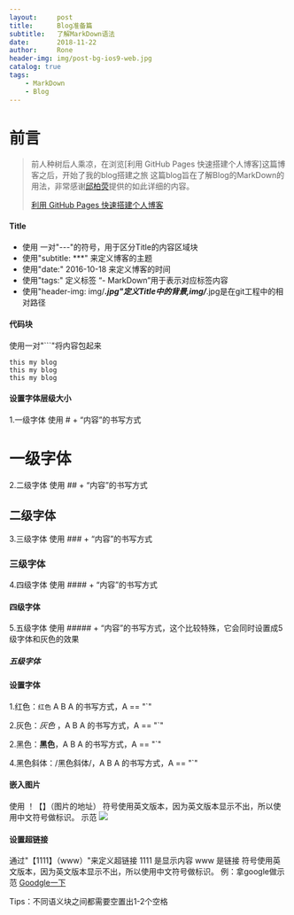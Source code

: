 ```yaml
---
layout:     post
title:      Blog准备篇
subtitle:   了解MarkDown语法
date:       2018-11-22
author:     Rone
header-img: img/post-bg-ios9-web.jpg
catalog: true
tags:
    - MarkDown
    - Blog
---
```


# 前言
>前人种树后人乘凉，在浏览[利用 GitHub Pages 快速搭建个人博客]这篇博客之后，开始了我的blog搭建之旅
>这篇blog旨在了解Blog的MarkDown的用法，非常感谢[邱柏荧](http://qiubaiying.top/about/)提供的如此详细的内容。
>
>[利用 GitHub Pages 快速搭建个人博客](https://www.jianshu.com/p/e68fba58f75c)

#### Title
- 使用 一对"---"的符号，用于区分Title的内容区域块
- 使用"subtitle: ***" 来定义博客的主题
- 使用"date:" 2016-10-18 来定义博客的时间
- 使用"tags:" 定义标签  “- MarkDown”用于表示对应标签内容
- 使用"header-img: img/***.jpg"定义Title中的背景,img/***.jpg是在git工程中的相对路径


#### 代码块
使用一对"```"将内容包起来
```
this my blog
this my blog
this my blog
```

#### 设置字体层级大小

1.一级字体 使用 # + “内容”的书写方式
# 一级字体

2.二级字体 使用 ## + “内容”的书写方式
## 二级字体

3.三级字体 使用 ### + “内容”的书写方式
### 三级字体

4.四级字体 使用 #### + “内容”的书写方式
#### 四级字体

5.五级字体 使用 ##### + “内容”的书写方式，这个比较特殊，它会同时设置成5级字体和灰色的效果
##### 五级字体

#### 设置字体
1.红色：`红色` A B A 的书写方式，A == "`"

2.灰色：*灰色* ，A B A 的书写方式，A == "`"

2.黑色：**黑色**，A B A 的书写方式，A == "`"

4.黑色斜体：/黑色斜体/，A B A 的书写方式，A == "`"

#### 嵌入图片
使用 ！【】（图片的地址）  符号使用英文版本，因为英文版本显示不出，所以使用中文符号做标识。
示范
![](http://ww4.sinaimg.cn/large/65e4f1e6gw1f8rti38wlxj20ke0d3n0h.jpg)

#### 设置超链接
通过"【1111】（www）"来定义超链接  1111 是显示内容 www 是链接 符号使用英文版本，因为英文版本显示不出，所以使用中文符号做标识。
例：拿google做示范 [Goodgle一下](https://www.google.com.hk)

Tips：不同语义块之间都需要空置出1-2个空格
